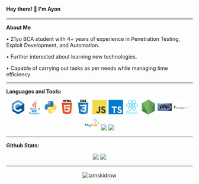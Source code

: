<h4> Hey there! 👋 I'm Ayon
</h4>

 ---
 
**About Me**

<p>• 21yo BCA student with 4+ years of experience in Penetration Testing, Exploit Development, and Automation.</p>
<p>• Further interested about learning new technologies.</p>
<p>• Capable of carrying out tasks as per needs while managing time efficiency</p>

 ---
 
**Languages and Tools:**

<p align="center">

  <div align="center">
  
<code><img height="40" src="https://raw.githubusercontent.com/devicons/devicon/master/icons/c/c-original.svg"></code> <code><img height="40" src="https://raw.githubusercontent.com/devicons/devicon/master/icons/java/java-original.svg"></code> <code><img height="40" src="https://raw.githubusercontent.com/devicons/devicon/master/icons/python/python-original.svg"></code> <code><img height="40" src="https://raw.githubusercontent.com/devicons/devicon/master/icons/html5/html5-original-wordmark.svg"></code> <code><img height="40" src="https://raw.githubusercontent.com/devicons/devicon/master/icons/css3/css3-original-wordmark.svg"></code> <code><img height="40" src="https://raw.githubusercontent.com/devicons/devicon/master/icons/javascript/javascript-original.svg"></code> <code><img height="40" src="https://raw.githubusercontent.com/devicons/devicon/master/icons/typescript/typescript-original.svg"></code> <code><img height="40" src="https://raw.githubusercontent.com/devicons/devicon/master/icons/react/react-original-wordmark.svg"></code> <code><img height="40" src="https://raw.githubusercontent.com/github/explore/80688e429a7d4ef2fca1e82350fe8e3517d3494d/topics/nodejs/nodejs.png"></code> <code><img height="40" src="https://raw.githubusercontent.com/devicons/devicon/master/icons/php/php-original.svg"></code> <code><img height="40" src="https://raw.githubusercontent.com/github/explore/80688e429a7d4ef2fca1e82350fe8e3517d3494d/topics/mongodb/mongodb.png"></code> <code><img height="40" src="https://raw.githubusercontent.com/devicons/devicon/master/icons/mysql/mysql-original-wordmark.svg"></code> <code><img height="40" src="https://www.vectorlogo.zone/logos/git-scm/git-scm-icon.svg"></code> <code><img height="40" src="https://www.vectorlogo.zone/logos/gnu_bash/gnu_bash-icon.svg"></code>

  </div>
  </p>

 ---
 
**Github Stats:**

<p align="center">
  
<img src="https://github-readme-stats.vercel.app/api?username=iamskidrow&hide_title=true&hide_border=true&show_icons=true&include_all_commits=true&count_private=true&line_height=20&text_color=000&icon_color=000&bg_color=0,ea6161,ffc64d,fffc4d,52fa5a&theme=graywhite" />
<img src="https://github-readme-stats.vercel.app/api/top-langs/?username=iamskidrow&count_private=true&hide_title=true&hide_border=true&line_height=20&layout=compact&exclude_repo=comp426,Redventures-Movie-Quotes&text_color=000&icon_color=fff&bg_color=0,52fa5a,4dfcff,c64dff&theme=graywhite"/>
  
</p>

 ---
 
  <p align="center">
    <img align="center" src="https://komarev.com/ghpvc/?username=iamskidrow&label=Profile%20views&color=0e75b6&style=flat" alt="iamskidrow"/>
  </p>
</p>


